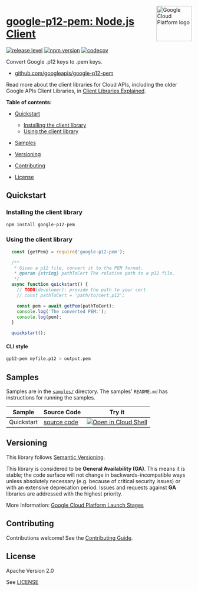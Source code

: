 [//]: # "This README.md file is auto-generated, all changes to this file will be lost."
[//]: # "To regenerate it, use `python -m synthtool`."
<img src="https://avatars2.githubusercontent.com/u/2810941?v=3&s=96" alt="Google Cloud Platform logo" title="Google Cloud Platform" align="right" height="96" width="96"/>

# [google-p12-pem: Node.js Client](https://github.com/googleapis/google-p12-pem)

[![release level](https://img.shields.io/badge/release%20level-general%20availability%20%28GA%29-brightgreen.svg?style=flat)](https://cloud.google.com/terms/launch-stages)
[![npm version](https://img.shields.io/npm/v/google-p12-pem.svg)](https://www.npmjs.org/package/google-p12-pem)
[![codecov](https://img.shields.io/codecov/c/github/googleapis/google-p12-pem/master.svg?style=flat)](https://codecov.io/gh/googleapis/google-p12-pem)




Convert Google .p12 keys to .pem keys.




* [github.com/googleapis/google-p12-pem](https://github.com/googleapis/google-p12-pem)

Read more about the client libraries for Cloud APIs, including the older
Google APIs Client Libraries, in [Client Libraries Explained][explained].

[explained]: https://cloud.google.com/apis/docs/client-libraries-explained

**Table of contents:**


* [Quickstart](#quickstart)

  * [Installing the client library](#installing-the-client-library)
  * [Using the client library](#using-the-client-library)
* [Samples](#samples)
* [Versioning](#versioning)
* [Contributing](#contributing)
* [License](#license)

## Quickstart

### Installing the client library

```bash
npm install google-p12-pem
```


### Using the client library

```javascript
  const {getPem} = require('google-p12-pem');

  /**
   * Given a p12 file, convert it to the PEM format.
   * @param {string} pathToCert The relative path to a p12 file.
   */
  async function quickstart() {
    // TODO(developer): provide the path to your cert
    // const pathToCert = 'path/to/cert.p12';

    const pem = await getPem(pathToCert);
    console.log('The converted PEM:');
    console.log(pem);
  }

  quickstart();

```
#### CLI style

``` sh
gp12-pem myfile.p12 > output.pem
```


## Samples

Samples are in the [`samples/`](https://github.com/googleapis/google-p12-pem/tree/master/samples) directory. The samples' `README.md`
has instructions for running the samples.

| Sample                      | Source Code                       | Try it |
| --------------------------- | --------------------------------- | ------ |
| Quickstart | [source code](https://github.com/googleapis/google-p12-pem/blob/master/samples/quickstart.js) | [![Open in Cloud Shell][shell_img]](https://console.cloud.google.com/cloudshell/open?git_repo=https://github.com/googleapis/google-p12-pem&page=editor&open_in_editor=samples/quickstart.js,samples/README.md) |



## Versioning

This library follows [Semantic Versioning](http://semver.org/).


This library is considered to be **General Availability (GA)**. This means it
is stable; the code surface will not change in backwards-incompatible ways
unless absolutely necessary (e.g. because of critical security issues) or with
an extensive deprecation period. Issues and requests against **GA** libraries
are addressed with the highest priority.





More Information: [Google Cloud Platform Launch Stages][launch_stages]

[launch_stages]: https://cloud.google.com/terms/launch-stages

## Contributing

Contributions welcome! See the [Contributing Guide](https://github.com/googleapis/google-p12-pem/blob/master/CONTRIBUTING.md).

## License

Apache Version 2.0

See [LICENSE](https://github.com/googleapis/google-p12-pem/blob/master/LICENSE)



[shell_img]: https://gstatic.com/cloudssh/images/open-btn.png
[projects]: https://console.cloud.google.com/project
[billing]: https://support.google.com/cloud/answer/6293499#enable-billing

[auth]: https://cloud.google.com/docs/authentication/getting-started

<a name="reference"></a>
